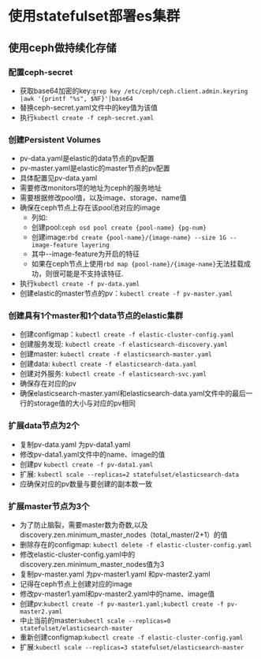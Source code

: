 # 使用statefulset部署es集群

## 使用ceph做持续化存储
### 配置ceph-secret
+ 获取base64加密的key:`grep key /etc/ceph/ceph.client.admin.keyring |awk '{printf "%s", $NF}'|base64`
+ 替换ceph-secret.yaml文件中的key值为该值
+ 执行`kubectl create -f ceph-secret.yaml`

### 创建Persistent Volumes
+ pv-data.yaml是elastic的data节点的pv配置
+ pv-master.yaml是elastic的master节点的pv配置
+ 具体配置见pv-data.yaml
+ 需要修改monitors项的地址为ceph的服务地址
+ 需要根据修改pool值，以及image、storage、name值
+ 确保在ceph节点上存在该pool池对应的image
	- 列如:
	- 创建pool:`ceph osd pool create {pool-name} {pg-num}` 
	- 创建image:`rbd create {pool-name}/{image-name} --size 1G --image-feature layering`
	- 其中--image-feature为开启的特征
	- 如果在ceph节点上使用`rbd map {pool-name}/{image-name}`无法挂载成功，则很可能是不支持该特征.
+ 执行`kubectl create -f pv-data.yaml`
+ 创建elastic的master节点的pv：`kubectl create -f pv-master.yaml`
### 创建具有1个master和1个data节点的elastic集群
+ 创建configmap：`kubectl create -f elastic-cluster-config.yaml`
+ 创建服务发现: `kubectl create -f elasticsearch-discovery.yaml`
+ 创建master: `kubectl create -f elasticsearch-master.yaml`
+ 创建data: `kubectl create -f elasticsearch-data.yaml`
+ 创建对外服务: `kubectl create -f elasticsearch-svc.yaml`
+ 确保存在对应的pv
+ 确保elasticsearch-master.yaml和elasticsearch-data.yaml文件中的最后一行的storage值的大小与对应的pv相同

### 扩展data节点为2个
+ 复制pv-data.yaml 为pv-data1.yaml
+ 修改pv-data1.yaml文件中的name、image的值
+ 创建pv `kubectl create -f pv-data1.yaml`
+ 扩展: `kubectl scale --replicas=2 statefulset/elasticsearch-data`
+ 应确保对应的pv数量与要创建的副本数一致

### 扩展master节点为3个
+ 为了防止脑裂，需要master数为奇数,以及discovery.zen.minimum_master_nodes（total_master/2+1）的值
+ 删除存在的configmap: `kubectl delete -f elastic-cluster-config.yaml`
+ 修改elastic-cluster-config.yaml中的discovery.zen.minimum_master_nodes值为3
+ 复制pv-master.yaml 为pv-master1.yaml 和pv-master2.yaml
+ 记得在ceph节点上创建对应的image
+ 修改pv-master1.yaml和pv-master2.yaml中的name、image值
+ 创建pv:`kubectl create -f pv-master1.yaml;kubectl create -f pv-master2.yaml`
+ 中止当前的master:`kubectl scale --replicas=0 statefulset/elasticsearch-master`
+ 重新创建configmap:`kubectl create -f elastic-cluster-config.yaml`
+ 扩展:`kubectl scale --replicas=3 statefulset/elasticsearch-master`
